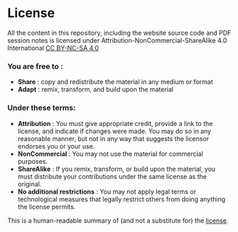 # License

All the content in this repository, including the website source code and PDF session notes is licensed under Attribution-NonCommercial-ShareAlike 4.0 International [CC BY-NC-SA 4.0](https://creativecommons.org/licenses/by-nc-sa/4.0/)

### You are free to :

* __Share__ : copy and redistribute the material in any medium or format
* __Adapt__ :  remix, transform, and build upon the material

### Under these terms:

* __Attribution__ : You must give appropriate credit, provide a link to the license, and indicate if changes were made. You may do so in any reasonable manner, but not in any way that suggests the licensor endorses you or your use.
* __NonCommercial__ : You may not use the material for commercial purposes.
* __ShareAlike__ : If you remix, transform, or build upon the material, you must distribute your contributions under the same license as the original.
* __No additional restrictions__ : You may not apply legal terms or technological measures that legally restrict others from doing anything the license permits. 

This is a human-readable summary of (and not a substitute for) the [license](https://creativecommons.org/licenses/by-nc-sa/4.0/legalcode).